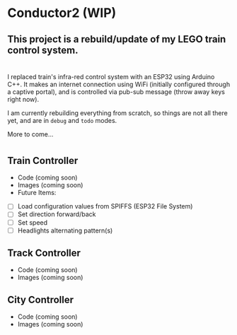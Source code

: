 # Conductor2 (WIP)

## This project is a rebuild/update of my LEGO train control system.

#

I replaced train's infra-red control system with an ESP32 using Arduino C++.  It makes an internet connection using WiFi (initially configured through a captive portal), and is controlled via pub-sub message (throw away keys right now).

I am currently rebuilding everything from scratch, so things are not all there yet, and are in `debug` and `todo` modes.

More to come...

#

## Train Controller
- Code (coming soon)
- Images (coming soon)
- Future Items:
 - [ ] Load configuration values from SPIFFS (ESP32 File System)
 - [ ] Set direction forward/back
 - [ ] Set speed
 - [ ] Headlights alternating pattern(s)

## Track Controller
- Code (coming soon)
- Images (coming soon)

## City Controller
- Code (coming soon)
- Images (coming soon)

